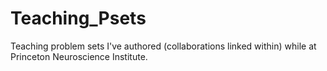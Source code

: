 # Teaching_Psets
Teaching problem sets I've authored (collaborations linked within) while at Princeton Neuroscience Institute. 

